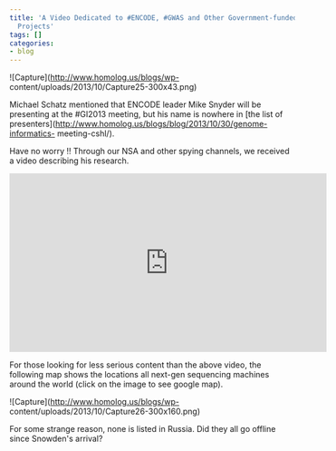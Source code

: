 ```yaml
---
title: 'A Video Dedicated to #ENCODE, #GWAS and Other Government-funded ''Big Science''
  Projects'
tags: []
categories:
- blog
---
```

![Capture](http://www.homolog.us/blogs/wp-
content/uploads/2013/10/Capture25-300x43.png)
<!--more-->

Michael Schatz mentioned that ENCODE leader Mike Snyder will be presenting at
the #GI2013 meeting, but his name is nowhere in [the list of
presenters](http://www.homolog.us/blogs/blog/2013/10/30/genome-informatics-
meeting-cshl/).

Have no worry !! Through our NSA and other spying channels, we received a
video describing his research.

<iframe width="560" height="315" src="http://www.youtube.com/embed/IqhlQfXUk7w" frameborder="0"> </iframe>

For those looking for less serious content than the above video, the following
map shows the locations all next-gen sequencing machines around the world
(click on the image to see google map).

![Capture](http://www.homolog.us/blogs/wp-
content/uploads/2013/10/Capture26-300x160.png)

For some strange reason, none is listed in Russia. Did they all go offline
since Snowden's arrival?

